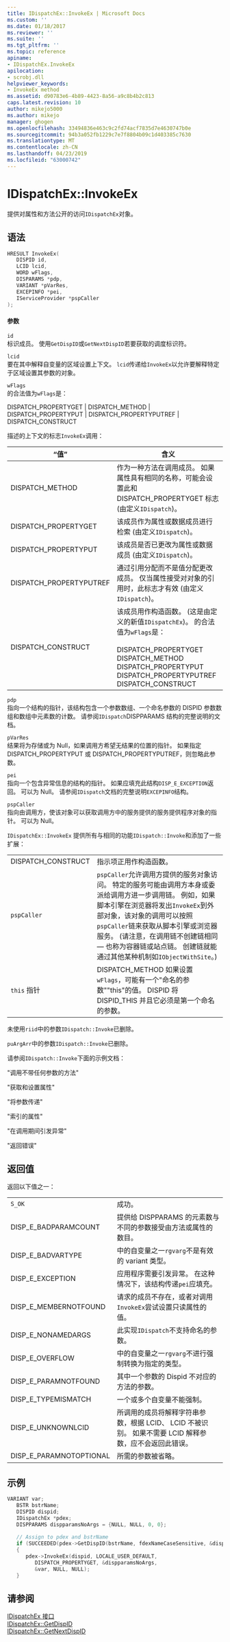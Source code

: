 ```yaml
---
title: IDispatchEx::InvokeEx | Microsoft Docs
ms.custom: ''
ms.date: 01/18/2017
ms.reviewer: ''
ms.suite: ''
ms.tgt_pltfrm: ''
ms.topic: reference
apiname:
- IDispatchEx.InvokeEx
apilocation:
- scrobj.dll
helpviewer_keywords:
- InvokeEx method
ms.assetid: d90783e6-4b89-4423-8a56-a9c8b4b2c813
caps.latest.revision: 10
author: mikejo5000
ms.author: mikejo
manager: ghogen
ms.openlocfilehash: 33494836e463c9c2fd74acf7835d7e4630747b0e
ms.sourcegitcommit: 94b3a052fb1229c7e7f8804b09c1d403385c7630
ms.translationtype: MT
ms.contentlocale: zh-CN
ms.lasthandoff: 04/23/2019
ms.locfileid: "63000742"
---
```

# <a name="idispatchexinvokeex"></a>IDispatchEx::InvokeEx
提供对属性和方法公开的访问`IDispatchEx`对象。  
  
## <a name="syntax"></a>语法  
  
```cpp
HRESULT InvokeEx(  
   DISPID id,  
   LCID lcid,  
   WORD wFlags,  
   DISPARAMS *pdp,  
   VARIANT *pVarRes,   
   EXCEPINFO *pei,   
   IServiceProvider *pspCaller   
);  
```  
  
#### <a name="parameters"></a>参数  
 `id`  
 标识成员。 使用`GetDispID`或`GetNextDispID`若要获取的调度标识符。  
  
 `lcid`  
 要在其中解释自变量的区域设置上下文。 `lcid`传递给`InvokeEx`以允许要解释特定于区域设置其参数的对象。  
  
 `wFlags`  
 的合法值为`wFlags`是：  
  
 DISPATCH_PROPERTYGET &#124; DISPATCH_METHOD &#124; DISPATCH_PROPERTYPUT &#124; DISPATCH_PROPERTYPUTREF &#124; DISPATCH_CONSTRUCT  
  
 描述的上下文的标志`InvokeEx`调用：  
  
|“值”|含义|  
|-----------|-------------|  
|DISPATCH_METHOD|作为一种方法在调用成员。 如果属性具有相同的名称，可能会设置此和 DISPATCH_PROPERTYGET 标志 (由定义`IDispatch`)。|  
|DISPATCH_PROPERTYGET|该成员作为属性或数据成员进行检索 (由定义`IDispatch`)。|  
|DISPATCH_PROPERTYPUT|该成员是否已更改为属性或数据成员 (由定义`IDispatch`)。|  
|DISPATCH_PROPERTYPUTREF|通过引用分配而不是值分配更改成员。 仅当属性接受对对象的引用时，此标志才有效 (由定义`IDispatch`)。|  
|DISPATCH_CONSTRUCT|该成员用作构造函数。 (这是由定义的新值`IDispatchEx`)。 的合法值为`wFlags`是：<br /><br /> DISPATCH_PROPERTYGET DISPATCH_METHOD DISPATCH_PROPERTYPUT DISPATCH_PROPERTYPUTREF DISPATCH_CONSTRUCT|  
  
 `pdp`  
 指向一个结构的指针，该结构包含一个参数数组、一个命名参数的 DISPID 参数数组和数组中元素数的计数。 请参阅`IDispatch`DISPPARAMS 结构的完整说明的文档。  
  
 `pVarRes`  
 结果将为存储或为 Null，如果调用方希望无结果的位置的指针。 如果指定 DISPATCH_PROPERTYPUT 或 DISPATCH_PROPERTYPUTREF，则忽略此参数。  
  
 `pei`  
 指向一个包含异常信息的结构的指针。 如果应填充此结构`DISP_E_EXCEPTION`返回。 可以为 Null。 请参阅`IDispatch`文档的完整说明`EXCEPINFO`结构。  
  
 `pspCaller`  
 指向由调用方，使该对象可以获取调用方中的服务提供的服务提供程序对象的指针。 可以为 Null。  
  
 `IDispatchEx::InvokeEx` 提供所有与相同的功能`IDispatch::Invoke`和添加了一些扩展：  
  
|||  
|-|-|  
|DISPATCH_CONSTRUCT|指示项正用作构造函数。|  
|`pspCaller`|`pspCaller`允许调用方提供的服务对象访问。 特定的服务可能由调用方本身或委派给调用方进一步调用链。 例如，如果脚本引擎在浏览器将发出`InvokeEx`到外部对象，该对象的调用可以按照`pspCaller`链来获取从脚本引擎或浏览器服务。 (请注意，在调用链不创建链相同 — 也称为容器链或站点链。 创建链就能通过其他某种机制如`IObjectWithSite`。)|  
|`this` 指针|DISPATCH_METHOD 如果设置`wFlags`，可能有一个"命名的参数""this"的值。 DISPID 将 DISPID_THIS 并且它必须是第一个命名的参数。|  
  
 未使用`riid`中的参数`IDispatch::Invoke`已删除。  
  
 `puArgArr`中的参数`IDispatch::Invoke`已删除。  
  
 请参阅`IDispatch::Invoke`下面的示例文档：  
  
 "调用不带任何参数的方法"  
  
 "获取和设置属性"  
  
 "将参数传递"  
  
 "索引的属性"  
  
 "在调用期间引发异常"  
  
 "返回错误"  
  
## <a name="return-value"></a>返回值  
 返回以下值之一：  
  
|||  
|-|-|  
|`S_OK`|成功。|  
|DISP_E_BADPARAMCOUNT|提供给 DISPPARAMS 的元素数与不同的参数接受由方法或属性的数目。|  
|DISP_E_BADVARTYPE|中的自变量之一`rgvarg`不是有效的 variant 类型。|  
|DISP_E_EXCEPTION|应用程序需要引发异常。 在这种情况下，该结构传递`pei`应填充。|  
|DISP_E_MEMBERNOTFOUND|请求的成员不存在，或者对调用`InvokeEx`尝试设置只读属性的值。|  
|DISP_E_NONAMEDARGS|此实现`IDispatch`不支持命名的参数。|  
|DISP_E_OVERFLOW|中的自变量之一`rgvarg`不进行强制转换为指定的类型。|  
|DISP_E_PARAMNOTFOUND|其中一个参数的 Dispid 不对应的方法的参数。|  
|DISP_E_TYPEMISMATCH|一个或多个自变量不能强制。|  
|DISP_E_UNKNOWNLCID|所调用的成员将解释字符串参数，根据 LCID、 LCID 不被识别。 如果不需要 LCID 解释参数，应不会返回此错误。|  
|DISP_E_PARAMNOTOPTIONAL|所需的参数被省略。|  
  
## <a name="example"></a>示例  
  
```cpp
VARIANT var;  
   BSTR bstrName;  
   DISPID dispid;  
   IDispatchEx *pdex;  
   DISPPARAMS dispparamsNoArgs = {NULL, NULL, 0, 0};  
  
   // Assign to pdex and bstrName  
   if (SUCCEEDED(pdex->GetDispID(bstrName, fdexNameCaseSensitive, &dispid)))  
   {  
      pdex->InvokeEx(dispid, LOCALE_USER_DEFAULT,  
         DISPATCH_PROPERTYGET, &dispparamsNoArgs,   
         &var, NULL, NULL);  
   }  
```  
  
## <a name="see-also"></a>请参阅  
 [IDispatchEx 接口](../../winscript/reference/idispatchex-interface.md)   
 [IDispatchEx::GetDispID](../../winscript/reference/idispatchex-getdispid.md)   
 [IDispatchEx::GetNextDispID](../../winscript/reference/idispatchex-getnextdispid.md)